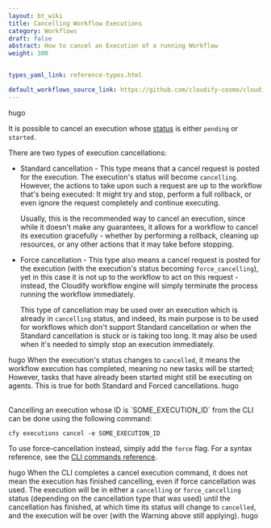 ```yaml
---
layout: bt_wiki
title: Cancelling Workflow Executions
category: Workflows
draft: false
abstract: How to cancel an Execution of a running Workflow
weight: 300


types_yaml_link: reference-types.html

default_workflows_source_link: https://github.com/cloudify-cosmo/cloudify-plugins-common/blob/3.2/cloudify/plugins/workflows.py
---
```


hugo


It is possible to cancel an execution whose [status](workflows-statuses.html) is either `pending` or `started`.

There are two types of execution cancellations:

* Standard cancellation - This type means that a cancel request is posted for the execution. The execution's status will become `cancelling`. However, the actions to take upon such a request are up to the workflow that's being executed: It might try and stop, perform a full rollback, or even ignore the request completely and continue executing.

  Usually, this is the recommended way to cancel an execution, since while it doesn't make any guarantees, it allows for a workflow to cancel its execution gracefully - whether by performing a rollback, cleaning up resources, or any other actions that it may take before stopping.


* Force cancellation - This type also means a cancel request is posted for the execution (with the execution's status becoming `force_cancelling`), yet in this case it is not up to the workflow to act on this request - instead, the Cloudify workflow engine will simply terminate the process running the workflow immediately.

  This type of cancellation may be used over an execution which is already in `cancelling` status, and indeed, its main purpose is to be used for workflows which don't support Standard cancellation or when the Standard cancellation is stuck or is taking too long. It may also be used when it's needed to simply stop an execution immediately.


hugo
When the execution's status changes to `cancelled`, it means the workflow execution has completed, meaning no new tasks will be started; However, tasks that have already been started might still be executing on agents. This is true for both Standard and Forced cancellations.
hugo

<br>
Cancelling an execution whose ID is `SOME_EXECUTION_ID` from the CLI can be done using the following command:

`cfy executions cancel -e SOME_EXECUTION_ID`

To use force-cancellation instead, simply add the `force` flag. For a syntax reference, see the [CLI commands reference](cli-cfy-reference.html).

hugo
When the CLI completes a cancel execution command, it does not mean the execution has finished cancelling, even if force cancellation was used. The execution will be in either a `cancelling` or `force_cancelling` status (depending on the cancellation type that was used) until the cancellation has finished, at which time its status will change to `cancelled`, and the execution will be over (with the Warning above still applying).
hugo

